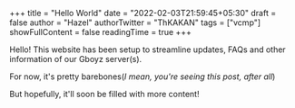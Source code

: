 +++
title = "Hello World"
date = "2022-02-03T21:59:45+05:30"
draft = false
author = "Hazel"
authorTwitter = "ThKAKAN"
tags = ["vcmp"]
showFullContent = false
readingTime = true
+++

Hello! This website has been setup to streamline updates, FAQs and other information of our Gboyz server(s).

For now, it's pretty barebones(*I mean, you're seeing this post, after all*)

But hopefully, it'll soon be filled with more content!